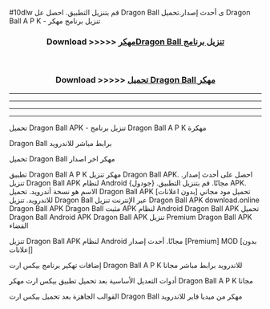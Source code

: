 #10dlw قم بتنزيل التطبيق. احصل عل Dragon Ball  ى أحدث إصدار.تحميل Dragon Ball  A P K - تنزيل برنامج مهكر



<div align="center">
<h3>Download >>>>> <a href="https://ar-sites.web.app/?ar= Dragon Ball ">مهكرDragon Ball  تنزيل برنامج</a></h3><br>

<h3>Download >>>>> <a href="https://ar-sites.web.app/?ar= Dragon Ball ">تحميل Dragon Ball  مهكر</a></h3>
</div>


----------------------------------------------------------

----------------------------------------------------------

----------------------------------------------------------

----------------------------------------------------------


تحميل Dragon Ball  APK - تنزيل برنامج Dragon Ball  A P K مهكرة

Dragon Ball  برابط مباشر للاندرويد

تحميل Dragon Ball  مهكر اخر اصدار

تطبيق Dragon Ball  A P K مهكر
تنزيل Dragon Ball  APK. احصل على أحدث إصدار.
تنزيل Dragon Ball  APK لنظام Android مجانًا.
قم بتنزيل التطبيق. {جودول} APK. الاسم هو نسخة أندرويد.
تحميل Dragon Ball  APK [بدون اعلانات]
تحميل مود مجاني للاندرويد.
تنزيل Dragon Ball  عبر الإنترنت
تنزيل Dragon Ball  APK
download.online Dragon Ball  APK
Dragon Ball  مثبت APK لنظام Android
Dragon Ball  APK
تحميل Dragon Ball  Android APK
Dragon Ball  APK تنزيل Premium
Dragon Ball  APK الفضاء

تنزيل Dragon Ball  APK لنظام Android مجانًا. أحدث إصدار [Premium] MOD [بدون إعلانات]

إضافات تهكير برنامج بيكس ارت Dragon Ball  A P K للاندرويد برابط مباشر مجانا

أدوات التعديل الأساسية بعد تحميل تطبيق بيكس ارت مهكر Dragon Ball  A P K مجانا

القوالب الجاهزة بعد تحميل بيكس ارت Dragon Ball  مهكر من ميديا فاير للاندرويد



